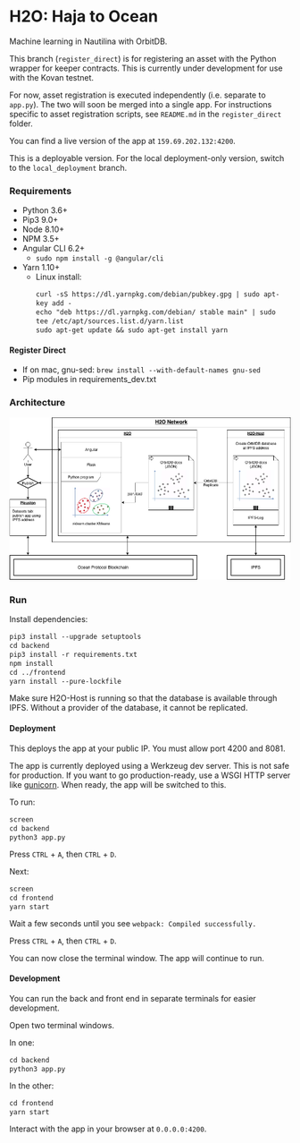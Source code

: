 # H2O: Haja to Ocean

Machine learning in Nautilina with OrbitDB.

This branch (`register_direct`) is for registering an asset with the Python wrapper for keeper contracts. This is currently under development for use with the Kovan testnet.

For now, asset registration is executed independently (i.e. separate to `app.py`). The two will soon be merged into a single app. For instructions specific to asset registration scripts, see `README.md` in the `register_direct` folder.


You can find a live version of the app at `159.69.202.132:4200`.

This is a deployable version. For the local deployment-only version, switch to the `local_deployment` branch.


### Requirements

- Python 3.6+
- Pip3 9.0+
- Node 8.10+
- NPM 3.5+
- Angular CLI 6.2+
  - `sudo npm install -g @angular/cli`
- Yarn 1.10+
   - Linux install:
      ```
      curl -sS https://dl.yarnpkg.com/debian/pubkey.gpg | sudo apt-key add -
      echo "deb https://dl.yarnpkg.com/debian/ stable main" | sudo tee /etc/apt/sources.list.d/yarn.list
      sudo apt-get update && sudo apt-get install yarn
      ```
#### Register Direct

- If on mac, gnu-sed: `brew install --with-default-names gnu-sed`
- Pip modules in requirements_dev.txt


### Architecture

![Architecture Diagram](/doc/OceanHaja.png)


### Run

Install dependencies:
```
pip3 install --upgrade setuptools
cd backend
pip3 install -r requirements.txt
npm install
cd ../frontend
yarn install --pure-lockfile
```

Make sure H2O-Host is running so that the database is available through IPFS. Without a provider of the database, it cannot be replicated.

#### Deployment

This deploys the app at your public IP. You must allow port 4200 and 8081.

The app is currently deployed using a Werkzeug dev server. This is not safe for production. If you want to go production-ready, use a WSGI HTTP server like [gunicorn](https://gunicorn.org/). When ready, the app will be switched to this.

To run:
```
screen
cd backend
python3 app.py
```
Press `CTRL` + `A`, then `CTRL` + `D`.

Next:
```
screen
cd frontend
yarn start
```
Wait a few seconds until you see `webpack: Compiled successfully.`

Press `CTRL` + `A`, then `CTRL` + `D`.

You can now close the terminal window. The app will continue to run.


#### Development

You can run the back and front end in separate terminals for easier development.

Open two terminal windows.

In one:
```
cd backend
python3 app.py
```
In the other:
```
cd frontend
yarn start
```

Interact with the app in your browser at `0.0.0.0:4200`.
